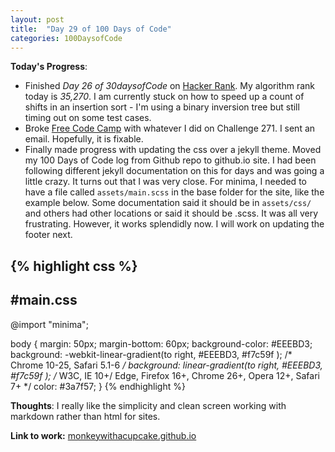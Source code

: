 ```yaml
---
layout: post
title:  "Day 29 of 100 Days of Code"
categories: 100DaysofCode
---
```


**Today's Progress**:
+ Finished *Day 26 of 30daysofCode* on [Hacker Rank](http://www.hackerrank.com). My algorithm rank today is *35,270*. I am currently stuck on how to speed up a count of shifts in an insertion sort - I'm using a binary inversion tree but still timing out on some test cases.
+ Broke [Free Code Camp](https://www.freecodecamp.com) with whatever I did on Challenge 271. I sent an email. Hopefully, it is fixable. 
+ Finally made progress with updating the css over a jekyll theme. Moved my 100 Days of Code log from Github repo to github.io site. I had been following different jekyll documentation on this for days and was going a little crazy. It turns out that I was very close. For minima, I needed to have a file called `assets/main.scss` in the base folder for the site, like the example below. Some documentation said it should be in `assets/css/` and others had other locations or said it should be .scss. It was all very frustrating. However, it works splendidly now. I will work on updating the footer next.

{% highlight css %}
---
#main.css
---

@import "minima";

body {
  margin: 50px;
  margin-bottom: 60px;
  background-color: #EEEBD3;
  background: -webkit-linear-gradient(to right, #EEEBD3, #f7c59f ); /* Chrome 10-25, Safari 5.1-6 */
  background: linear-gradient(to right, #EEEBD3, #f7c59f ); /* W3C, IE 10+/ Edge, Firefox 16+, Chrome 26+, Opera 12+, Safari 7+ */
  color: #3a7f57;
}
{% endhighlight %}

**Thoughts**: I really like the simplicity and clean screen working with markdown rather than html for sites. 

**Link to work:**  [monkeywithacupcake.github.io](https://monkeywithacupcake.github.io)

